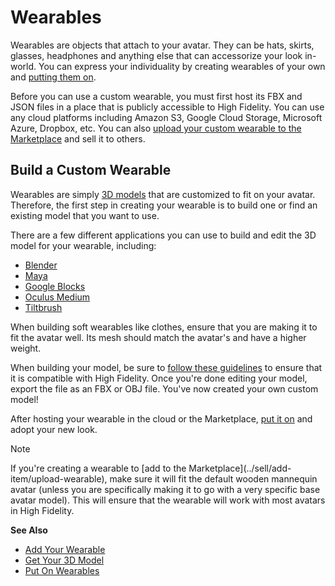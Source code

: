 # Wearables

Wearables are objects that attach to your avatar. They can be hats, skirts, glasses, headphones and anything else that can accessorize your look in-world. You can express your individuality by creating wearables of your own and [putting them on](../explore/personalize/add-wearables). 

Before you can use a custom wearable, you must first host its FBX and JSON files in a place that is publicly accessible to High Fidelity.  You can use any cloud platforms including Amazon S3, Google Cloud Storage, Microsoft Azure, Dropbox, etc. You can also [upload your custom wearable to the Marketplace](../sell/add-item) and sell it to others. 

## Build a Custom Wearable
Wearables are simply [3D models](3d-models) that are customized to fit on your avatar. Therefore, the first step in creating your wearable is to build one or find an existing model that you want to use. 

There are a few different applications you can use to build and edit the 3D model for your wearable, including:
* [Blender](https://www.blender.org)
* [Maya](https://www.autodesk.com/products/maya/overview)
* [Google Blocks](https://vr.google.com/blocks)
* [Oculus Medium](https://www.oculus.com/medium)
* [Tiltbrush](https://www.tiltbrush.com)

When building soft wearables like clothes, ensure that you are making it to fit the avatar well. Its mesh should match the avatar's and have a higher weight. 

When building your model, be sure to [follow these guidelines](3d-models/get-model) to ensure that it is compatible with High Fidelity.  Once you're done editing your model, export the file as an FBX or OBJ file. You've now created your own custom model!

After hosting your wearable in the cloud or the Marketplace, [put it on](../explore/personalize/add-wearables) and adopt your new look.

<div class="admonition note">
    <p class="admonition-title">Note</p>
    <p>If you're creating a wearable to [add to the Marketplace](../sell/add-item/upload-wearable), make sure it will fit the default wooden mannequin avatar (unless you are specifically making it to go with a very specific base avatar model). This will ensure that the wearable will work with most avatars in High Fidelity.</p>
</div>





**See Also**

+ [Add Your Wearable](../../sell/add-item/upload-wearable)
+ [Get Your 3D Model](3d-models/get-model)
+ [Put On Wearables](../explore/personalize/add-wearables)